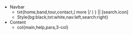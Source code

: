 + Navbar
    - txt{home,band,tour,contact,( more \|/ ) } || [search.icon]
    - Style{bg:black,txt:white,nav:left,search:right}
+ Content
    - col{main,help,para,3-col}